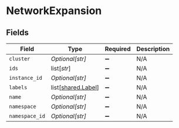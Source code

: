 # NetworkExpansion


## Fields

| Field                                                  | Type                                                   | Required                                               | Description                                            |
| ------------------------------------------------------ | ------------------------------------------------------ | ------------------------------------------------------ | ------------------------------------------------------ |
| `cluster`                                              | *Optional[str]*                                        | :heavy_minus_sign:                                     | N/A                                                    |
| `ids`                                                  | list[*str*]                                            | :heavy_minus_sign:                                     | N/A                                                    |
| `instance_id`                                          | *Optional[str]*                                        | :heavy_minus_sign:                                     | N/A                                                    |
| `labels`                                               | list[[shared.Label](undefined/models/shared/label.md)] | :heavy_minus_sign:                                     | N/A                                                    |
| `name`                                                 | *Optional[str]*                                        | :heavy_minus_sign:                                     | N/A                                                    |
| `namespace`                                            | *Optional[str]*                                        | :heavy_minus_sign:                                     | N/A                                                    |
| `namespace_id`                                         | *Optional[str]*                                        | :heavy_minus_sign:                                     | N/A                                                    |